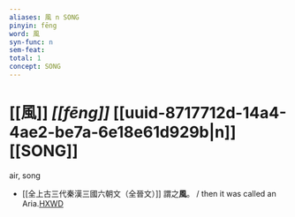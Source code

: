 ```yaml
---
aliases: 風 n SONG
pinyin: fēng
word: 風
syn-func: n
sem-feat: 
total: 1
concept: SONG 
---
```

# [[風]] *[[fēng]]*  [[uuid-8717712d-14a4-4ae2-be7a-6e18e61d929b|n]] [[SONG]]
air, song
 - [[全上古三代秦漢三國六朝文（全晉文）]] 謂之**風**。 / then it was called an Aria.[HXWD](https://hxwd.org/textview.html?location=CH2b1913_CHANT_077-36a.19)